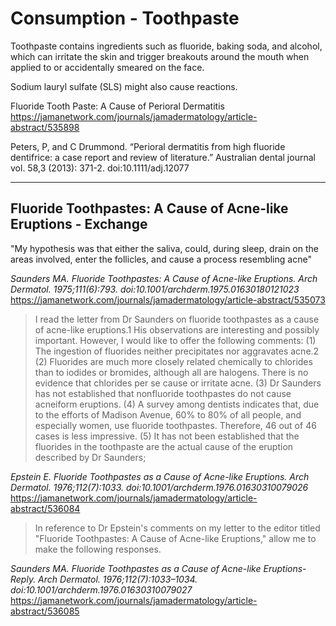# Consumption - Toothpaste

Toothpaste contains ingredients such as fluoride, baking soda, and alcohol, which can irritate the skin and trigger breakouts around the mouth when applied to or accidentally smeared on the face.

Sodium lauryl sulfate (SLS) might also cause reactions.

Fluoride Tooth Paste: A Cause of Perioral Dermatitis
https://jamanetwork.com/journals/jamadermatology/article-abstract/535898

Peters, P, and C Drummond. “Perioral dermatitis from high fluoride dentifrice: a case report and review of literature.” Australian dental journal vol. 58,3 (2013): 371-2. doi:10.1111/adj.12077

---

## Fluoride Toothpastes: A Cause of Acne-like Eruptions - Exchange
"My hypothesis was that either the saliva, could, during sleep, drain on the areas involved, enter the follicles, and cause a process resembling acne"

*Saunders MA. Fluoride Toothpastes: A Cause of Acne-like Eruptions. Arch Dermatol. 1975;111(6):793. doi:10.1001/archderm.1975.01630180121023*
https://jamanetwork.com/journals/jamadermatology/article-abstract/535073

> I read the letter from Dr Saunders on fluoride toothpastes as a cause of acne-like eruptions.1 His observations are interesting and possibly important. However, I would like to offer the following comments: (1) The ingestion of fluorides neither precipitates nor aggravates acne.2 (2) Fluorides are much more closely related chemically to chlorides than to iodides or bromides, although all are halogens. There is no evidence that chlorides per se cause or irritate acne. (3) Dr Saunders has not established that nonfluoride toothpastes do not cause acneiform eruptions. (4) A survey among dentists indicates that, due to the efforts of Madison Avenue, 60% to 80% of all people, and especially women, use fluoride toothpastes. Therefore, 46 out of 46 cases is less impressive. (5) It has not been established that the fluorides in the toothpaste are the actual cause of the eruption described by Dr Saunders;

*Epstein E. Fluoride Toothpastes as a Cause of Acne-like Eruptions. Arch Dermatol. 1976;112(7):1033. doi:10.1001/archderm.1976.01630310079026*
https://jamanetwork.com/journals/jamadermatology/article-abstract/536084

> In reference to Dr Epstein's comments on my letter to the editor titled "Fluoride Toothpastes: A Cause of Acne-like Eruptions," allow me to make the following responses.

*Saunders MA. Fluoride Toothpastes as a Cause of Acne-like Eruptions-Reply. Arch Dermatol. 1976;112(7):1033–1034. doi:10.1001/archderm.1976.01630310079027*
https://jamanetwork.com/journals/jamadermatology/article-abstract/536085
